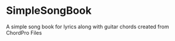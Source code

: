 SimpleSongBook
==============

A simple song book for lyrics along with guitar chords created from ChordPro Files
